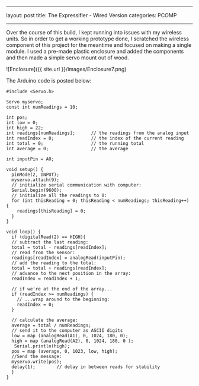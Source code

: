   ---
 layout: post
 title: The Expressifier - Wired Version
 categories: PCOMP
 
---

Over the course of this build, I kept running into issues with my wireless units. So in order to get a working prototype done, I scratched the wireless component of this project for the meantime and focused on making a single module. I used a pre-made plastic enclosure and added the components and then made a simple servo mount out of wood. 

![Enclosure]({{ site.url }}/images/Enclosure7.png)


The Arduino code is posted below: 

```
#include <Servo.h>

Servo myservo;
const int numReadings = 10;

int pos;
int low = 0;
int high = 22;
int readings[numReadings];      // the readings from the analog input
int readIndex = 0;              // the index of the current reading
int total = 0;                  // the running total
int average = 0;                // the average

int inputPin = A0;

void setup() {
  pinMode(2, INPUT);
  myservo.attach(9);
  // initialize serial communication with computer:
  Serial.begin(9600);
  // initialize all the readings to 0:
  for (int thisReading = 0; thisReading < numReadings; thisReading++) {
    readings[thisReading] = 0;
  }
}

void loop() {
  if (digitalRead(2) == HIGH){
  // subtract the last reading:
  total = total - readings[readIndex];
  // read from the sensor:
  readings[readIndex] = analogRead(inputPin);
  // add the reading to the total:
  total = total + readings[readIndex];
  // advance to the next position in the array:
  readIndex = readIndex + 1;

  // if we're at the end of the array...
  if (readIndex >= numReadings) {
    // ...wrap around to the beginning:
    readIndex = 0;
  }

  // calculate the average:
  average = total / numReadings;
  // send it to the computer as ASCII digits
  low = map (analogRead(A1), 0, 1024, 180, 0);
  high = map (analogRead(A2), 0, 1024, 180, 0 );
   Serial.println(high);
  pos = map (average, 0, 1023, low, high);
  //Send the message:
  myservo.write(pos); 
  delay(1);        // delay in between reads for stability
  }
}
```


